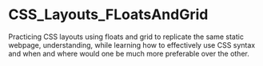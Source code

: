 # CSS_Layouts_FLoatsAndGrid
Practicing CSS layouts using floats and grid to replicate the same static webpage, understanding, while learning how to effectively use CSS syntax and
when and where would one be much more preferable over the other.


